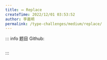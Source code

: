 ```yaml
---
title: ➖ Replace
createTime: 2022/12/01 03:53:52
author: 李嘉明
permalink: /type-challenges/medium/replace/
---
```


::: info 题目
Github: []()

```ts

```

:::
